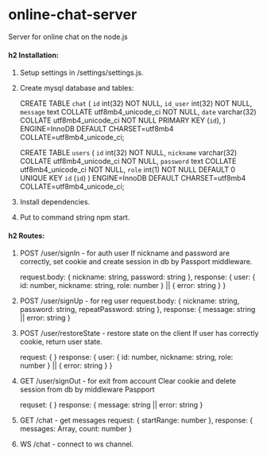 # online-chat-server
Server for online chat on the node.js

#### h2 Installation:

1. Setup settings in /settings/settings.js.
2. Create mysql database and tables:

    CREATE TABLE `chat` (
    `id` int(32) NOT NULL,
    `id_user` int(32) NOT NULL,
    `message` text COLLATE utf8mb4_unicode_ci NOT NULL,
    `date` varchar(32) COLLATE utf8mb4_unicode_ci NOT NULL
    PRIMARY KEY (`id`),
    ) ENGINE=InnoDB DEFAULT CHARSET=utf8mb4 COLLATE=utf8mb4_unicode_ci;

    CREATE TABLE `users` (
    `id` int(32) NOT NULL,
    `nickname` varchar(32) COLLATE utf8mb4_unicode_ci NOT NULL,
    `password` text COLLATE utf8mb4_unicode_ci NOT NULL,
    `role` int(1) NOT NULL DEFAULT 0
    UNIQUE KEY `id` (`id`)
    ) ENGINE=InnoDB DEFAULT CHARSET=utf8mb4 COLLATE=utf8mb4_unicode_ci;

3. Install dependencies.
4. Put to command string npm start.

#### h2 Routes:

1. POST /user/signIn - for auth user
    If nickname and password are correctly,
    set cookie and create session in db by Passport middleware.

    request.body: {
        nickname: string,
        password: string
    },
    response: {
        user: {
            id: number,
            nickname: string,
            role: number
        } || { error: string }
    }

2. POST /user/signUp - for reg user
    request.body: {
        nickname: string,
        password: string,
        repeatPassword: string
    },
    response: {
        message: string || error: string
    }

3. POST /user/restoreState - restore state on the client
    If user has correctly cookie, return user state.

    request: { }
    response: {
        user: {
            id: number,
            nickname: string,
            role: number
        } || { error: string }
    }

4. GET /user/signOut - for exit from account
    Clear cookie and delete session from db by middleware Paspport

    requset: { }
    response: {
        message: string || error: string
    }

5. GET /chat - get messages
    request: {
        startRange: number
    },
    response: {
        messages: Array,
        count: number
    }

6. WS /chat - connect to ws channel.